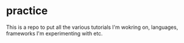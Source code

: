 # practice
This is a repo to put all the various tutorials I'm wokring on, languages, frameworks I'm experimenting with etc.
